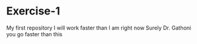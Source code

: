 # Exercise-1
My first repository
I will work faster than I am right now
Surely Dr. Gathoni you go faster than this
